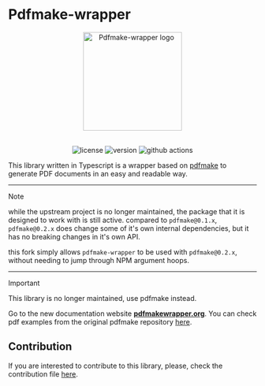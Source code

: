 # Pdfmake-wrapper

<div align="center">
    <img src="website/static/img/logo.jpg" alt="Pdfmake-wrapper logo" width="200"/>
    <br />
    <br />

![license](https://img.shields.io/npm/l/pdfmake-wrapper?logo=github)
![version](https://img.shields.io/npm/v/pdfmake-wrapper?logo=npm)
![github actions](https://img.shields.io/github/workflow/status/Lugriz/pdfmake-wrapper/test%20project?logo=github-actions)
</div>

This library written in Typescript is a wrapper based on [pdfmake](http://pdfmake.org) to generate PDF documents in an easy and readable way.

---

> [!NOTE]
> while the upstream project is no longer maintained, the package that it is designed to work with is still active. compared to `pdfmake@0.1.x`, `pdfmake@0.2.x` does change some of it's own internal dependencies, but it has no breaking changes in it's own API.
>
> this fork simply allows `pdfmake-wrapper` to be used with `pdfmake@0.2.x`, without needing to jump through NPM argument hoops.

---

> [!IMPORTANT]  
> This library is no longer maintained, use pdfmake instead.

Go to the new documentation website **[pdfmakewrapper.org](https://pdfmakewrapper.org)**. You can check pdf examples from the original pdfmake repository [here](https://github.com/bpampuch/pdfmake/blob/master/examples/).

## Contribution

If you are interested to contribute to this library, please, check the contribution file [here](CONTRIBUTING.md).

